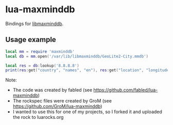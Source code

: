 # lua-maxminddb

Bindings for [libmaxminddb](https://github.com/maxmind/libmaxminddb).


## Usage example

```lua
local mm = require 'maxminddb'
local db = mm.open('/var/lib/libmaxminddb/GeoLite2-City.mmdb')

local res = db:lookup('8.8.8.8')
print(res:get("country", "names", "en"), res:get("location", "longitude"), res:get("location", "latitude"))
```

Note:

* The code was created by fabled (see https://github.com/fabled/lua-maxminddb)
* The rockspec files were created by GroM (see https://github.com/GroM/lua-maxminddb)
* I wanted to use this for one of my projects, so I forked it and uploaded the rock to luarocks.org
